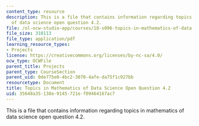 ```yaml
---
content_type: resource
description: This is a file that contains information regarding topics in mathematics
  of data science open question 4.2.
file: /ol-ocw-studio-app/courses/18-s096-topics-in-mathematics-of-data-science-fall-2015/35648a35138e9145721ef09464167ac7_MIT18_S096F15_Open4.2.pdf
file_size: 310113
file_type: application/pdf
learning_resource_types:
- Projects
license: https://creativecommons.org/licenses/by-nc-sa/4.0/
ocw_type: OCWFile
parent_title: Projects
parent_type: CourseSection
parent_uid: 0de775e0-4bc2-3070-4afe-da75f1c927bb
resourcetype: Document
title: Topics in Mathematics of Data Science Open Question 4.2
uid: 35648a35-138e-9145-721e-f09464167ac7
---
```

This is a file that contains information regarding topics in mathematics of data science open question 4.2.